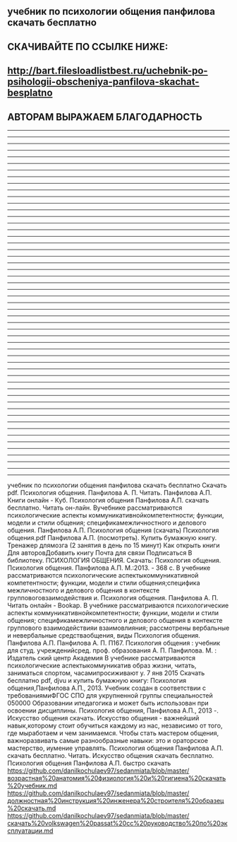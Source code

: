 учебник по психологии общения панфилова скачать бесплатно
--------------------------------------------------
СКАЧИВАЙТЕ ПО ССЫЛКЕ НИЖЕ:
--------------------------------------------------
http://bart.filesloadlistbest.ru/uchebnik-po-psihologii-obscheniya-panfilova-skachat-besplatno
--------------------------------------------------
АВТОРАМ ВЫРАЖАЕМ БЛАГОДАРНОСТЬ
--------------------------------------------------
--------------------------------------------------
--------------------------------------------------
--------------------------------------------------
--------------------------------------------------
--------------------------------------------------
--------------------------------------------------
--------------------------------------------------
--------------------------------------------------
--------------------------------------------------
--------------------------------------------------
--------------------------------------------------
--------------------------------------------------
--------------------------------------------------
--------------------------------------------------
--------------------------------------------------
--------------------------------------------------
--------------------------------------------------
--------------------------------------------------
--------------------------------------------------
--------------------------------------------------
--------------------------------------------------
--------------------------------------------------
--------------------------------------------------
--------------------------------------------------
--------------------------------------------------
--------------------------------------------------
--------------------------------------------------
--------------------------------------------------
--------------------------------------------------
--------------------------------------------------
--------------------------------------------------
--------------------------------------------------
--------------------------------------------------
--------------------------------------------------
--------------------------------------------------
--------------------------------------------------
--------------------------------------------------
--------------------------------------------------
--------------------------------------------------
--------------------------------------------------
--------------------------------------------------
--------------------------------------------------
--------------------------------------------------
--------------------------------------------------
--------------------------------------------------
--------------------------------------------------
--------------------------------------------------
--------------------------------------------------
--------------------------------------------------
--------------------------------------------------
--------------------------------------------------
--------------------------------------------------
--------------------------------------------------
учебник по психологии общения панфилова скачать бесплатно Скачать pdf. Психология общения. Панфилова А. П. Читать. Панфилова А.П. Книги онлайн - Куб. Психология общения Панфилова А.П. скачать бесплатно. Читать он-лайн. Вучебнике рассматриваются психологические аспекты коммуникативнойкомпетентности; функции, модели и стили общения; спецификамежличностного и делового общения. Панфилова А.П.  Психология общения (скачать)  Психология общения.pdf  Панфилова А.П. (посмотреть). Купить бумажную книгу. Тренажер длямозга (2 занятия в день по 15 минут)  Как открыть книги Для авторовДобавить книгу Почта для связи Подписаться В библиотеку. ПСИХОЛОГИЯ ОБЩЕНИЯ. Скачать: Психология общения.  Психология общения. Панфилова А.П. М.:2013. - 368 с. В учебнике рассматриваются психологические аспектыкоммуникативной компетентности; функции, модели и стили общения;специфика межличностного и делового общения в контексте групповоговзаимодействия и. Психология общения. Панфилова А. П. Читать онлайн - Bookap. В учебнике рассматриваются психологические аспекты коммуникативнойкомпетентности; функции, модели и стили общения; спецификамежличностного и делового общения в контексте группового взаимодействияи взаимовлияния; рассмотрены вербальные и невербальные средстваобщения, виды
Психология общения. Панфилова А.П. Панфилова А. П. П167. Психология общения : учебник для студ. учрежденийсред. проф. образования  А. П. Панфилова.  М. : Издатель ский центр Академия  В учебнике рассматриваются психологические аспектыкоммуникатив  образ жизни, читать, заниматься спортом, часамипросиживают у. 7 янв 2015  Скачать бесплатно pdf, djvu и купить бумажную книгу: Психология общения,Панфилова А.П., 2013. Учебник создан в соответствии с требованиямиФГОС СПО для укрупненной группы специальностей 050000 Образовании ипедагогика и может быть использован при освоении дисциплины. Психология общения, Панфилова А.П., 2013 -. Искусство общения скачать. Искусство общения - важнейший навык,которому стоит обучиться каждому из нас, независимо от того, где мыработаем и чем занимаемся. Чтобы стать мастером общения, важноразвивать самые разнообразные навыки: это и ораторское мастерство, иумение управлять. Психология общения Панфилова А.П. скачать бесплатно. Читать. Искусство общения скачать бесплатно. Психология общения  Панфилова А.П.  быстро скачать
https://github.com/danilkochulaev97/sedanmiata/blob/master/возрастная%20анатомия%20физиология%20и%20гигиена%20скачать%20учебник.md
https://github.com/danilkochulaev97/sedanmiata/blob/master/должностная%20инструкция%20инженера%20строителя%20образец%20скачать.md
https://github.com/danilkochulaev97/sedanmiata/blob/master/скачать%20volkswagen%20passat%20cc%20руководство%20по%20эксплуатации.md